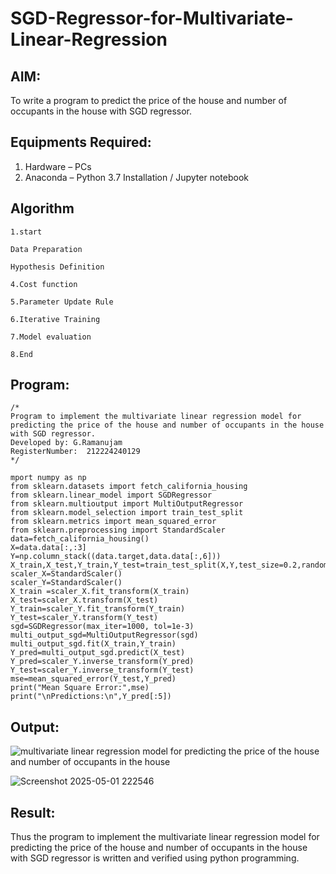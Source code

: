 # SGD-Regressor-for-Multivariate-Linear-Regression

## AIM:
To write a program to predict the price of the house and number of occupants in the house with SGD regressor.

## Equipments Required:
1. Hardware – PCs
2. Anaconda – Python 3.7 Installation / Jupyter notebook

## Algorithm
```
1.start

Data Preparation

Hypothesis Definition

4.Cost function

5.Parameter Update Rule

6.Iterative Training

7.Model evaluation

8.End
```
## Program:
```
/*
Program to implement the multivariate linear regression model for predicting the price of the house and number of occupants in the house with SGD regressor.
Developed by: G.Ramanujam
RegisterNumber:  212224240129
*/
```
```
mport numpy as np
from sklearn.datasets import fetch_california_housing
from sklearn.linear_model import SGDRegressor
from sklearn.multioutput import MultiOutputRegressor
from sklearn.model_selection import train_test_split
from sklearn.metrics import mean_squared_error
from sklearn.preprocessing import StandardScaler
data=fetch_california_housing()
X=data.data[:,:3]
Y=np.column_stack((data.target,data.data[:,6]))
X_train,X_test,Y_train,Y_test=train_test_split(X,Y,test_size=0.2,random_state=42)
scaler_X=StandardScaler()
scaler_Y=StandardScaler()
X_train =scaler_X.fit_transform(X_train)
X_test=scaler_X.transform(X_test)
Y_train=scaler_Y.fit_transform(Y_train)
Y_test=scaler_Y.transform(Y_test)
sgd=SGDRegressor(max_iter=1000, tol=1e-3)
multi_output_sgd=MultiOutputRegressor(sgd)
multi_output_sgd.fit(X_train,Y_train)
Y_pred=multi_output_sgd.predict(X_test)
Y_pred=scaler_Y.inverse_transform(Y_pred)
Y_test=scaler_Y.inverse_transform(Y_test)
mse=mean_squared_error(Y_test,Y_pred)
print("Mean Square Error:",mse)
print("\nPredictions:\n",Y_pred[:5])
```

## Output:
![multivariate linear regression model for predicting the price of the house and number of occupants in the house](sam.png)

![Screenshot 2025-05-01 222546](https://github.com/user-attachments/assets/a93edd70-0706-4e56-8b66-23f9355bcf9a)



## Result:
Thus the program to implement the multivariate linear regression model for predicting the price of the house and number of occupants in the house with SGD regressor is written and verified using python programming.
